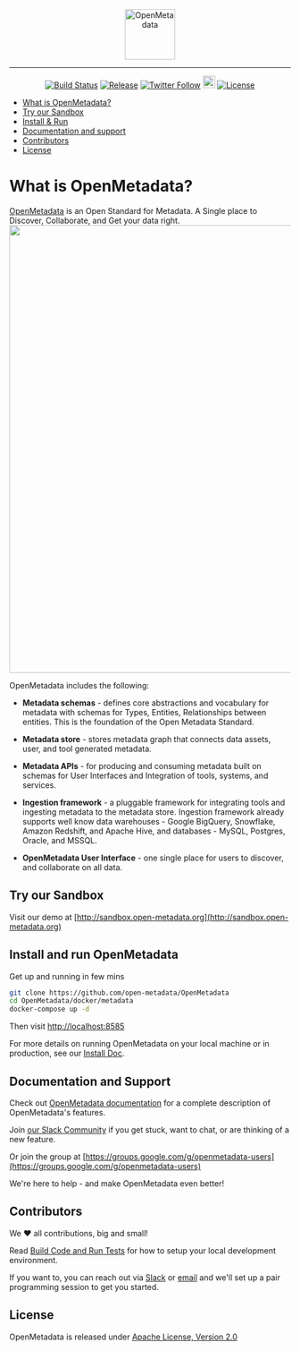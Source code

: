 <div align="center">
  <img src="https://i.imgur.com/5VumwFS.png" align="center" alt="OpenMetadata" height="90"/>
  <hr />

[![Build Status](https://github.com/open-metadata/OpenMetadata/actions/workflows/maven-build.yml/badge.svg?event=push)](https://github.com/open-metadata/OpenMetadata/actions/workflows/maven-build.yml)
[![Release](https://img.shields.io/github/release/open-metadata/OpenMetadata/all.svg)](https://github.com/open-metadata/OpenMetadata/releases)
[![Twitter Follow](https://img.shields.io/twitter/follow/open_metadata?style=social)](https://twitter.com/intent/follow?screen_name=open_metadata)
<a href="https://join.slack.com/t/openmetadata/shared_invite/zt-oiq9s1qd-dHHvw4xjpnoRV1QQrq6vUg"><img src="https://img.shields.io/badge/slack-join-E01E5A?logo=slack" alt="Join us on Slack" height="22"/></a>
[![License](https://img.shields.io/github/license/open-metadata/OpenMetadata.svg)](LICENSE)

</div>

- [What is OpenMetadata?](#what-is-openmetadata )
- [Try our Sandbox](#try-our-sandbox)
- [Install & Run](#install-and-run-openmetadata)
- [Documentation and support](#documentation-and-support)
- [Contributors](#contributors)
- [License](#license)

# What is OpenMetadata?
[OpenMetadata](https://open-metadata.org/) is an Open Standard for Metadata. A Single place to Discover, Collaborate, and Get your data right.
<img src="https://user-images.githubusercontent.com/1417689/129423079-d21cbf3f-786f-4d4a-b6c3-b66feca234b8.png"  width="800">

OpenMetadata includes the following:
- **Metadata schemas** - defines core abstractions and vocabulary for metadata with schemas for Types, Entities, Relationships between entities. This is the foundation of the Open Metadata Standard.

- **Metadata store** - stores metadata graph that connects data assets, user, and tool generated metadata.

- **Metadata APIs** - for producing and consuming metadata built on schemas for User Interfaces and Integration of tools, systems, and services.

- **Ingestion framework** - a pluggable framework for integrating tools and ingesting metadata to the metadata store. Ingestion framework already supports well know data warehouses - Google BigQuery, Snowflake, Amazon Redshift, and Apache Hive, and databases - MySQL, Postgres, Oracle, and MSSQL.

- **OpenMetadata User Interface** - one single place for users to discover, and collaborate on all data.

## Try our Sandbox

Visit our demo at [http://sandbox.open-metadata.org](http://sandbox.open-metadata.org)

## Install and run OpenMetadata
Get up and running in few mins

```sh
git clone https://github.com/open-metadata/OpenMetadata
cd OpenMetadata/docker/metadata
docker-compose up -d
```
Then visit [http://localhost:8585](http://localhost:8585)

For more details on running OpenMetadata on your local machine or in production, see our [Install Doc](https://docs.open-metadata.org/install/run-openmetadata).

## Documentation and Support

Check out [OpenMetadata documentation](https://docs.open-metadata.org/) for a complete description of OpenMetadata's features.

Join [our Slack Community](https://join.slack.com/t/openmetadata/shared_invite/) if you get stuck, want to chat, or are thinking of a new feature.

Or join the group at [https://groups.google.com/g/openmetadata-users](https://groups.google.com/g/openmetadata-users)

We're here to help - and make OpenMetadata even better!

## Contributors

We ❤️ all contributions, big and small!

Read [Build Code and Run Tests](https://docs.open-metadata.org/open-source-community/developer/build-code-run-tests) for how to setup your local development environment.

If you want to, you can reach out via [Slack](https://join.slack.com/t/openmetadata/shared_invite/) or [email](mailto:dev@open-metadata.org) and we'll set up a pair programming session to get you started.

## License
OpenMetadata is released under [Apache License, Version 2.0](http://www.apache.org/licenses/LICENSE-2.0)

